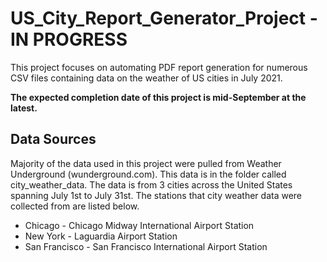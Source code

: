 # US_City_Report_Generator_Project - IN PROGRESS
This project focuses on automating PDF report generation for numerous CSV files containing data on the weather of US cities in July 2021.

**The expected completion date of this project is mid-September at the latest.**

## Data Sources
Majority of the data used in this project were pulled from Weather Underground (wunderground.com). This data is in the folder called city_weather_data. The data is from 3 cities across the United States spanning July 1st to July 31st. The stations that city weather data were collected from are listed below.
* Chicago - Chicago Midway International Airport Station
* New York - Laguardia Airport Station
* San Francisco - San Francisco International Airport Station
